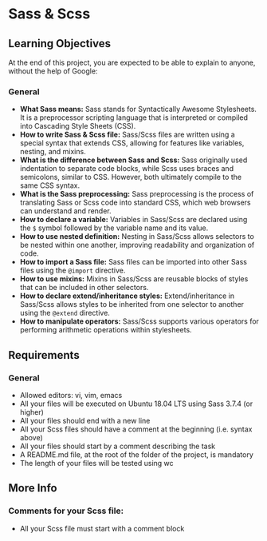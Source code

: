 # Sass & Scss

## Learning Objectives
At the end of this project, you are expected to be able to explain to anyone, without the help of Google:

### General
- **What Sass means:** Sass stands for Syntactically Awesome Stylesheets. It is a preprocessor scripting language that is interpreted or compiled into Cascading Style Sheets (CSS).
- **How to write Sass & Scss file:** Sass/Scss files are written using a special syntax that extends CSS, allowing for features like variables, nesting, and mixins.
- **What is the difference between Sass and Scss:** Sass originally used indentation to separate code blocks, while Scss uses braces and semicolons, similar to CSS. However, both ultimately compile to the same CSS syntax.
- **What is the Sass preprocessing:** Sass preprocessing is the process of translating Sass or Scss code into standard CSS, which web browsers can understand and render.
- **How to declare a variable:** Variables in Sass/Scss are declared using the `$` symbol followed by the variable name and its value.
- **How to use nested definition:** Nesting in Sass/Scss allows selectors to be nested within one another, improving readability and organization of code.
- **How to import a Sass file:** Sass files can be imported into other Sass files using the `@import` directive.
- **How to use mixins:** Mixins in Sass/Scss are reusable blocks of styles that can be included in other selectors.
- **How to declare extend/inheritance styles:** Extend/inheritance in Sass/Scss allows styles to be inherited from one selector to another using the `@extend` directive.
- **How to manipulate operators:** Sass/Scss supports various operators for performing arithmetic operations within stylesheets.

## Requirements
### General
- Allowed editors: vi, vim, emacs
- All your files will be executed on Ubuntu 18.04 LTS using Sass 3.7.4 (or higher)
- All your files should end with a new line
- All your Scss files should have a comment at the beginning (i.e. syntax above)
- All your files should start by a comment describing the task
- A README.md file, at the root of the folder of the project, is mandatory
- The length of your files will be tested using wc

## More Info
### Comments for your Scss file:
- All your Scss file must start with a comment block

